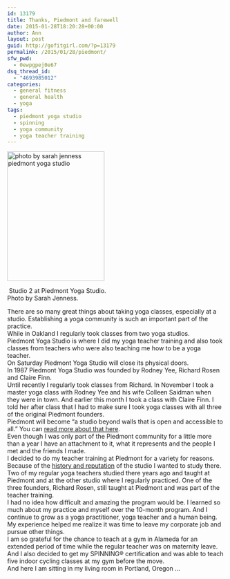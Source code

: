 ```yaml
---
id: 13179
title: Thanks, Piedmont and farewell
date: 2015-01-28T18:20:28+00:00
author: Ann
layout: post
guid: http://gofitgirl.com/?p=13179
permalink: /2015/01/28/piedmont/
sfw_pwd:
  - 0ewpgpej0e67
dsq_thread_id:
  - "4693985012"
categories:
  - general fitness
  - general health
  - yoga
tags:
  - piedmont yoga studio
  - spinning
  - yoga community
  - yoga teacher training
---
```

<div id="attachment_13180" style="width: 235px" class="wp-caption alignleft">
  <a href="http://gofitgirl.com/2015/01/piedmont/10865698_10205084750385871_5413073824837276555_o/" rel="attachment wp-att-13180"><img class="size-medium wp-image-13180" src="http://gofitgirl.com/wp-content/uploads/2015/01/10865698_10205084750385871_5413073824837276555_o-225x300.jpg" alt="photo by sarah jenness piedmont yoga studio" width="225" height="300" /></a>
  
  <p class="wp-caption-text">
     Studio 2 at Piedmont Yoga Studio. Photo by Sarah Jenness.
  </p>
</div>

  
There are so many great things about taking yoga classes, especially at a studio. Establishing a yoga community is such an important part of the practice.  
While in Oakland I regularly took classes from two yoga studios.  
Piedmont Yoga Studio is where I did my yoga teacher training and also took classes from teachers who were also teaching me how to be a yoga teacher.  
On Saturday Piedmont Yoga Studio will close its physical doors.  
In 1987 Piedmont Yoga Studio was founded by Rodney Yee, Richard Rosen and Claire Finn.  
Until recently I regularly took classes from Richard. In November I took a master yoga class with Rodney Yee and his wife Colleen Saidman when they were in town. And earlier this month I took a class with Claire Finn. I told her after class that I had to make sure I took yoga classes with all three of the original Piedmont founders.  
Piedmont will become &#8220;a studio beyond walls that is open and accessible to all.&#8221; You can [read more about that here](http://www.piedmontyoga.com/#!new-programs---studio-beyond-walls/c10lm).  
Even though I was only part of the Piedmont community for a little more than a year I have an attachment to it, what it represents and the people I met and the friends I made.  
I decided to do my teacher training at Piedmont for a variety for reasons. Because of the [history and reputation](http://www.piedmontyoga.com/#!history/cvte) of the studio I wanted to study there. Two of my regular yoga teachers studied there years ago and taught at Piedmont and at the other studio where I regularly practiced. One of the three founders, Richard Rosen, still taught at Piedmont and was part of the teacher training.  
I had no idea how difficult and amazing the program would be. I learned so much about my practice and myself over the 10-month program. And I continue to grow as a yoga practitioner, yoga teacher and a human being.  
My experience helped me realize it was time to leave my corporate job and pursue other things.  
I am so grateful for the chance to teach at a gym in Alameda for an extended period of time while the regular teacher was on maternity leave. And I also decided to get my SPINNING® certification and was able to teach five indoor cycling classes at my gym before the move.  
And here I am sitting in my living room in Portland, Oregon &#8230;